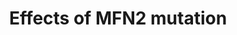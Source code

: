 ---
annotations:
- id: PW:0002403
  parent: regulatory pathway
  type: Pathway Ontology
  value: altered cellular autophagy
- id: PW:0000009
  parent: regulatory pathway
  type: Pathway Ontology
  value: apoptotic cell death pathway
- id: PW:0000545
  parent: regulatory pathway
  type: Pathway Ontology
  value: altered transport pathway
authors:
- JordyG02
- Eweitz
citedin: ''
communities: []
description: Mutation in mitofusin-2 (MFN2) and all the proteins that are consequently
  changed.
last-edited: 2024-04-23
ndex: null
organisms:
- Homo sapiens
redirect_from:
- /index.php/Pathway:WP5443
- /instance/WP5443
- /instance/WP5443_r129470
revision: r129470
schema-jsonld:
- '@context': https://schema.org/
  '@id': https://wikipathways.github.io/pathways/WP5443.html
  '@type': Dataset
  creator:
    '@type': Organization
    name: WikiPathways
  description: Mutation in mitofusin-2 (MFN2) and all the proteins that are consequently
    changed.
  keywords:
  - ATAT1
  - ATP
  - BAX
  - CASP3
  - CASP8
  - Ca2+
  - Cardiolipins
  - DCTN1
  - DYNC1H1
  - DYNC1I1
  - DYNC1LI2
  - DYNC2H1
  - DYNC2I1
  - DYNC2I2
  - KIF1B
  - MAP2
  - MFN2
  - Na+
  - Phosphatidic acids
  - Phospholipase D
  - RAB3A
  - RAB3B
  - RAB7A
  - RABAC1
  - RHOT1
  - SNCA
  - SYPL1
  - TP53
  - TRAK1
  - TUBB3
  license: CC0
  name: Effects of MFN2 mutation
seo: CreativeWork
title: Effects of MFN2 mutation
wpid: WP5443
---
